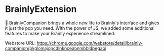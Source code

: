 # BrainlyExtension

🧠 BrainlyCompanion brings a whole new life to Brainly's interface and gives it just the pop you need. With the power of JS, we added some additional features to make your Brainly experience streamlined.

Webstore URL: https://chrome.google.com/webstore/detail/brainly-companion/pkglomajopcdlnknceabnmbbldpegaoi
